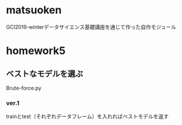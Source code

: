 # matsuoken
GCI2019-winterデータサイエンス基礎講座を通じて作った自作モジュール
# homework5
## ベストなモデルを選ぶ
Brute-force.py<br>
### ver.1
trainとtest（それぞれデータフレーム）を入れればベストモデルを返す
